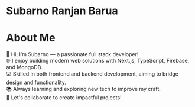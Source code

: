 # Subarno Ranjan Barua

# About Me
👋 Hi, I'm Subarno — a passionate full stack developer!  
🌐 I enjoy building modern web solutions with Next.js, TypeScript, Firebase, and MongoDB.  
💻 Skilled in both frontend and backend development, aiming to bridge design and functionality.  
📚 Always learning and exploring new tech to improve my craft.  
🚀 Let's collaborate to create impactful projects!  

